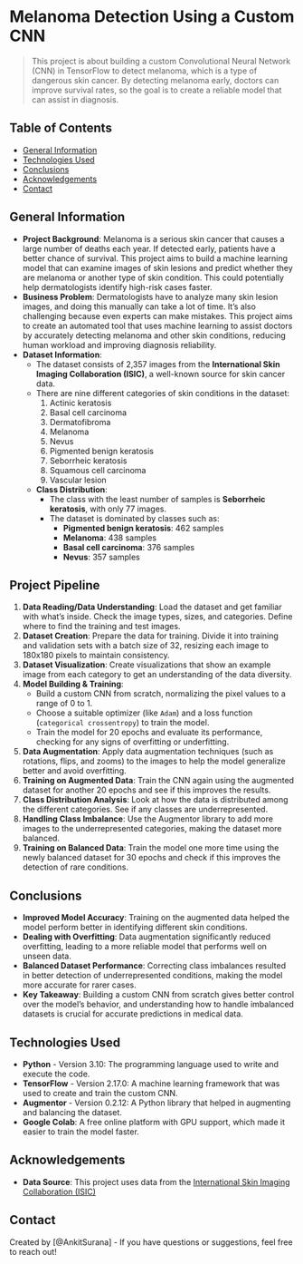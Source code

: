 # Melanoma Detection Using a Custom CNN
> This project is about building a custom Convolutional Neural Network (CNN) in TensorFlow to detect melanoma, which is a type of dangerous skin cancer. By detecting melanoma early, doctors can improve survival rates, so the goal is to create a reliable model that can assist in diagnosis.

## Table of Contents
* [General Information](#general-information)
* [Technologies Used](#technologies-used)
* [Conclusions](#conclusions)
* [Acknowledgements](#acknowledgements)
* [Contact](#contact)

## General Information
- **Project Background**: Melanoma is a serious skin cancer that causes a large number of deaths each year. If detected early, patients have a better chance of survival. This project aims to build a machine learning model that can examine images of skin lesions and predict whether they are melanoma or another type of skin condition. This could potentially help dermatologists identify high-risk cases faster.
- **Business Problem**: Dermatologists have to analyze many skin lesion images, and doing this manually can take a lot of time. It’s also challenging because even experts can make mistakes. This project aims to create an automated tool that uses machine learning to assist doctors by accurately detecting melanoma and other skin conditions, reducing human workload and improving diagnosis reliability.
- **Dataset Information**: 
  - The dataset consists of 2,357 images from the **International Skin Imaging Collaboration (ISIC)**, a well-known source for skin cancer data.
  - There are nine different categories of skin conditions in the dataset:
    1. Actinic keratosis
    2. Basal cell carcinoma
    3. Dermatofibroma
    4. Melanoma
    5. Nevus
    6. Pigmented benign keratosis
    7. Seborrheic keratosis
    8. Squamous cell carcinoma
    9. Vascular lesion
  - **Class Distribution**:
    - The class with the least number of samples is **Seborrheic keratosis**, with only 77 images.
    - The dataset is dominated by classes such as:
      - **Pigmented benign keratosis**: 462 samples
      - **Melanoma**: 438 samples
      - **Basal cell carcinoma**: 376 samples
      - **Nevus**: 357 samples

## Project Pipeline
1. **Data Reading/Data Understanding**: Load the dataset and get familiar with what’s inside. Check the image types, sizes, and categories. Define where to find the training and test images.
2. **Dataset Creation**: Prepare the data for training. Divide it into training and validation sets with a batch size of 32, resizing each image to 180x180 pixels to maintain consistency.
3. **Dataset Visualization**: Create visualizations that show an example image from each category to get an understanding of the data diversity.
4. **Model Building & Training**:
   - Build a custom CNN from scratch, normalizing the pixel values to a range of 0 to 1.
   - Choose a suitable optimizer (like `Adam`) and a loss function (`categorical crossentropy`) to train the model.
   - Train the model for 20 epochs and evaluate its performance, checking for any signs of overfitting or underfitting.
5. **Data Augmentation**: Apply data augmentation techniques (such as rotations, flips, and zooms) to the images to help the model generalize better and avoid overfitting.
6. **Training on Augmented Data**: Train the CNN again using the augmented dataset for another 20 epochs and see if this improves the results.
7. **Class Distribution Analysis**: Look at how the data is distributed among the different categories. See if any classes are underrepresented.
8. **Handling Class Imbalance**: Use the Augmentor library to add more images to the underrepresented categories, making the dataset more balanced.
9. **Training on Balanced Data**: Train the model one more time using the newly balanced dataset for 30 epochs and check if this improves the detection of rare conditions.

## Conclusions
- **Improved Model Accuracy**: Training on the augmented data helped the model perform better in identifying different skin conditions.
- **Dealing with Overfitting**: Data augmentation significantly reduced overfitting, leading to a more reliable model that performs well on unseen data.
- **Balanced Dataset Performance**: Correcting class imbalances resulted in better detection of underrepresented conditions, making the model more accurate for rarer cases.
- **Key Takeaway**: Building a custom CNN from scratch gives better control over the model’s behavior, and understanding how to handle imbalanced datasets is crucial for accurate predictions in medical data.

## Technologies Used
- **Python** - Version 3.10: The programming language used to write and execute the code.
- **TensorFlow** - Version 2.17.0: A machine learning framework that was used to create and train the custom CNN.
- **Augmentor** - Version 0.2.12: A Python library that helped in augmenting and balancing the dataset.
- **Google Colab**: A free online platform with GPU support, which made it easier to train the model faster.

## Acknowledgements
- **Data Source**: This project uses data from the [International Skin Imaging Collaboration (ISIC)](https://drive.google.com/file/d/1xLfSQUGDl8ezNNbUkpuHOYvSpTyxVhCs/view)

## Contact
Created by [@AnkitSurana] - If you have questions or suggestions, feel free to reach out!